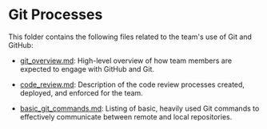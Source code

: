 # Git Processes

This folder contains the following files related to the team's use of Git and GitHub:

- [git_overview.md](https://github.com/b-shelton/team_processes/blob/master/git_processes/git_overview.md): High-level overview of how team members are expected to engage with GitHub and Git.

- [code_review.md](https://github.com/b-shelton/team_processes/blob/master/git_processes/code_review.md): Description of the code review processes created, deployed, and enforced for the team.

- [basic_git_commands.md](https://github.com/b-shelton/team_processes/blob/master/git_processes/basic_git_commands.md): Listing of basic, heavily used Git commands to effectively communicate between remote and local repositories.
